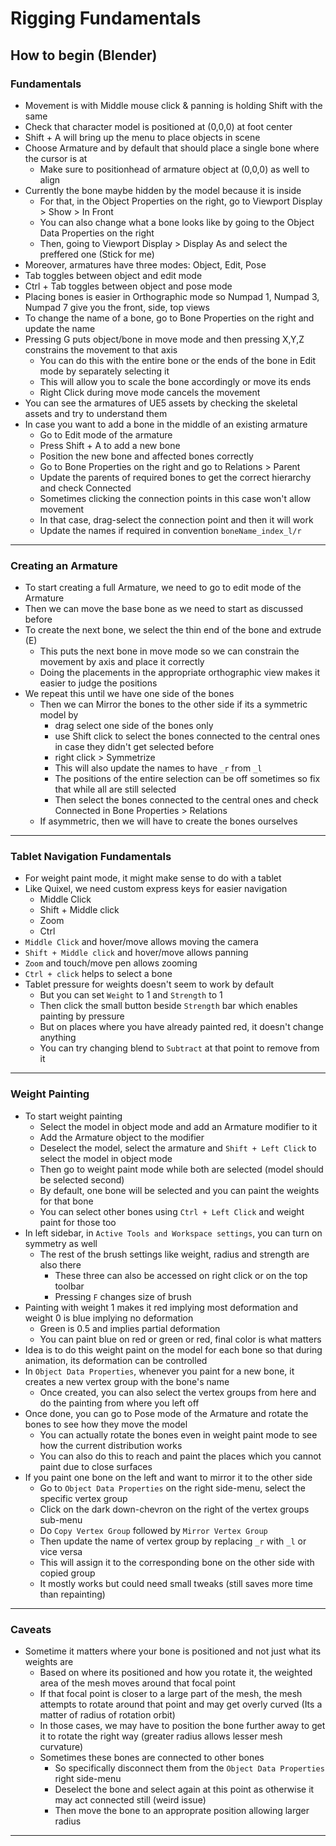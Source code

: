# Rigging Fundamentals

## How to begin (Blender)

### Fundamentals

- Movement is with Middle mouse click & panning is holding Shift with the same
- Check that character model is positioned at (0,0,0) at foot center
- Shift + A will bring up the menu to place objects in scene
- Choose Armature and by default that should place a single bone where the cursor is at
    - Make sure to positionhead of armature object at (0,0,0) as well to align
- Currently the bone maybe hidden by the model because it is inside
    - For that, in the Object Properties on the right, go to Viewport Display > Show > In Front
    - You can also change what a bone looks like by going to the Object Data Properties on the right
    - Then, going to Viewport Display > Display As and select the preffered one (Stick for me)
- Moreover, armatures have three modes: Object, Edit, Pose
- Tab toggles between object and edit mode
- Ctrl + Tab toggles between object and pose mode
- Placing bones is easier in Orthographic mode so Numpad 1, Numpad 3, Numpad 7 give you the front, side, top views
- To change the name of a bone, go to Bone Properties on the right and update the name
- Pressing G puts object/bone in move mode and then pressing X,Y,Z constrains the movement to that axis
    - You can do this with the entire bone or the ends of the bone in Edit mode by separately selecting it
    - This will allow you to scale the bone accordingly or move its ends
    - Right Click during move mode cancels the movement
- You can see the armatures of UE5 assets by checking the skeletal assets and try to understand them
- In case you want to add a bone in the middle of an existing armature
    - Go to Edit mode of the armature
    - Press Shift + A to add a new bone
    - Position the new bone and affected bones correctly
    - Go to Bone Properties on the right and go to Relations > Parent
    - Update the parents of required bones to get the correct hierarchy and check Connected
    - Sometimes clicking the connection points in this case won't allow movement
    - In that case, drag-select the connection point and then it will work
    - Update the names if required in convention `boneName_index_l/r`

---

### Creating an Armature

- To start creating a full Armature, we need to go to edit mode of the Armature
- Then we can move the base bone as we need to start as discussed before
- To create the next bone, we select the thin end of the bone and extrude (E)
    - This puts the next bone in move mode so we can constrain the movement by axis and place it correctly
    - Doing the placements in the appropriate orthographic view makes it easier to judge the positions
- We repeat this until we have one side of the bones
    - Then we can Mirror the bones to the other side if its a symmetric model by 
        - drag select one side of the bones only
        - use Shift click to select the bones connected to the central ones in case they didn't get selected before
        - right click > Symmetrize
        - This will also update the names to have `_r` from `_l` 
        - The positions of the entire selection can be off sometimes so fix that while all are still selected
        - Then select the bones connected to the central ones and check Connected in Bone Properties > Relations
    - If asymmetric, then we will have to create the bones ourselves

---

### Tablet Navigation Fundamentals

- For weight paint mode, it might make sense to do with a tablet
- Like Quixel, we need custom express keys for easier navigation
  - Middle Click
  - Shift + Middle click
  - Zoom
  - Ctrl
- `Middle Click` and hover/move allows moving the camera
- `Shift + Middle click` and hover/move allows panning
- `Zoom` and touch/move pen allows zooming
- `Ctrl + click` helps to select a bone
- Tablet pressure for weights doesn't seem to work by default
  - But you can set `Weight` to 1 and `Strength` to 1
  - Then click the small button beside `Strength` bar which enables painting by pressure
  - But on places where you have already painted red, it doesn't change anything
  - You can try changing blend to `Subtract` at that point to remove from it

---

### Weight Painting

- To start weight painting
    - Select the model in object mode and add an Armature modifier to it
    - Add the Armature object to the modifier
    - Deselect the model, select the armature and `Shift + Left Click` to select the model in object mode
    - Then go to weight paint mode while both are selected (model should be selected second)
    - By default, one bone will be selected and you can paint the weights for that bone
    - You can select other bones using `Ctrl + Left Click` and weight paint for those too
- In left sidebar, in `Active Tools and Workspace settings`, you can turn on symmetry as well
  - The rest of the brush settings like weight, radius and strength are also there
    - These three can also be accessed on right click or on the top toolbar
    - Pressing `F` changes size of brush
- Painting with weight 1 makes it red implying most deformation and weight 0 is blue implying no deformation
  - Green is 0.5 and implies partial deformation
  - You can paint blue on red or green or red, final color is what matters
- Idea is to do this weight paint on the model for each bone so that during animation, its deformation can be controlled
- In `Object Data Properties`, whenever you paint for a new bone, it creates a new vertex group with the bone's name
    - Once created, you can also select the vertex groups from here and do the painting from where you left off
- Once done, you can go to Pose mode of the Armature and rotate the bones to see how they move the model
  - You can actually rotate the bones even in weight paint mode to see how the current distribution works
  - You can also do this to reach and paint the places which you cannot paint due to close surfaces
- If you paint one bone on the left and want to mirror it to the other side
  - Go to `Object Data Properties` on the right side-menu, select the specific vertex group
  - Click on the dark down-chevron on the right of the vertex groups sub-menu
  - Do `Copy Vertex Group` followed by `Mirror Vertex Group`
  - Then update the name of vertex group by replacing `_r` with `_l` or vice versa
  - This will assign it to the corresponding bone on the other side with copied group
  - It mostly works but could need small tweaks (still saves more time than repainting)

---

### Caveats

- Sometime it matters where your bone is positioned and not just what its weights are
  - Based on where its positioned and how you rotate it, the weighted area of the mesh moves around that focal point
  - If that focal point is closer to a large part of the mesh, the mesh attempts to rotate around that point and may get overly curved (Its a matter of radius of rotation orbit)
  - In those cases, we may have to position the bone further away to get it to rotate the right way (greater radius allows lesser mesh curvature)
  - Sometimes these bones are connected to other bones
    - So specifically disconnect them from the `Object Data Properties` right side-menu
    - Deselect the bone and select again at this point as otherwise it may act connected still (weird issue)
    - Then move the bone to an approprate position allowing larger radius

---

